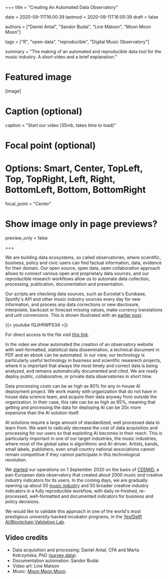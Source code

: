 +++
title = "Creating An Automated Data Observatory"

date = 2020-09-11T16:00:39
lastmod = 2020-09-11T16:00:39
draft = false

authors = ["Daniel Antal", "Sandor Budai", "Line Matson", "Moon Moon Moon"]

tags = ["R", "open-data", "reproducible", "Digital Music Observatory"]

summary = "The making of an automated and reproducible data tool for the music industry. A short video and a brief explanation."

# Featured image
[image]
  # Caption (optional)
  caption = "Start our video (35mb, takes time to load)"

  # Focal point (optional)
  # Options: Smart, Center, TopLeft, Top, TopRight, Left, Right, BottomLeft, Bottom, BottomRight
  focal_point = "Center"

  # Show image only in page previews?
  preview_only = false

+++

We are building data ecosystems, so called observatories, where scientific, business, policy and civic users can find factual information, data, evidence for their domain.  Our open source, open data, open collaboration approach allows to connect various open and proprietary data sources, and our reproducible research workflows allow us to automate data collection, processing, publication, documentation and presentation.

Our scripts are checking data sources, such as Eurostat's Eurobase, Spotify's API and other music industry sources every day for new information, and process any data corrections or new disclosure, interpolate, backcast or forecast missing values, make currency translations and unit conversions. This is shown illustrated with an [earlier post](https://dataobservatory.eu/post/2020-07-25-reproducible_ingestion/).

{{< youtube fQJHflWPS34 >}}

For direct access to the file visit [this link](https://dataobservatory.eu/video/making-of-dmo.mp4).

In the video we show automated the creation of an observatory website with well-formatted, statistical data dissemination, a technical document in PDF and an ebook can be automated.  In our view, our technology is particularly useful technology in business and scientific researech projects, where it is important that always the most timely and correct data is being analyzed, and remains automatically documented and cited. We are ready deploy public, collaborative, or private data observatories in short time.

Data processing costs can be as high as 80% for any in-house AI deployment project. We work mainly with organization that do not have in house data science team, and acquire their data anyway from outside the organization. In their case, this rate can be as high as 95%, meaning that getting and processing the data for deploying AI can be 20x more expensive than the AI solution itself. 

AI solutions require a large amount of standardized, well processed data to learn from.  We want to radically decrease the cost of data acquisition and processing for our users so that exploiting AI becomes in their reach. This is particularly important in one of our target industries, the music industries, where most of the global sales is algorithmic and AI-driven. Artists, bands, small labels, publishers, even small country national associations cannot remain competitive if they cannot participate in this technological revolution.

We [started](https://dataobservatory.eu/post/2020-08-24-start-up/) our operations on 1 September 2020 on the basis of [CEEMID](http://documentation.ceemid.eu/), a pan-European data observatory that created about 2000 music and creative industry indicators for its users. In the coming days, we are gradually opening up about 50 [music industry](https://music.dataobservatory.eu/) and 50 broader creative industry indicators in a fully reproducible workflow, with daily re-freshed, re-processed, well-formatted and documented indicators for business and policy decisions.

We would like to validate this approach in one of the world's most prestigious university-backed incubator programs, in the [Yes!Delft AI/Blockchain Validation Lab](https://www.yesdelft.com/yes-programs/ai-blockchain-validation-lab/). 

## Video credits

- Data acquisition and processing: Daniel Antal, CFA and Marta Kołczyńska, PhD ([survey data](https://music.dataobservatory.eu/economy.html#demand)). 
- Documentation automation: Sandor Budai
- Video art: Line Matson
- Music: [Moon Moon Moon](https://www.youtube.com/moonmoonmoon).





